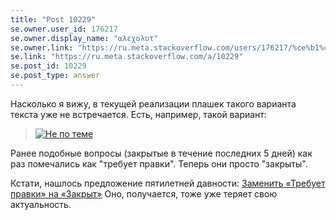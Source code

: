 ```yaml
---
title: "Post 10229"
se.owner.user_id: 176217
se.owner.display_name: "αλεχολυτ"
se.owner.link: "https://ru.meta.stackoverflow.com/users/176217/%ce%b1%ce%bb%ce%b5%cf%87%ce%bf%ce%bb%cf%85%cf%84"
se.link: "https://ru.meta.stackoverflow.com/a/10229"
se.post_id: 10229
se.post_type: answer
---
```

<p>Насколько я вижу, в текущей реализации плашек такого варианта текста уже не встречается. Есть, например, такой вариант:</p>

<blockquote>
  <p><a href="https://i.stack.imgur.com/Yh8dw.png" rel="nofollow noreferrer"><img src="https://i.stack.imgur.com/Yh8dw.png" alt="Не по теме"></a></p>
</blockquote>

<p>Ранее подобные вопросы (закрытые в течение последних 5 дней) как раз помечались как "требует правки". Теперь они просто "закрыты".</p>

<p>Кстати, нашлось предложение пятилетней давности: <a href="https://ru.meta.stackoverflow.com/q/739/176217">Заменить &#171;Требует правки&#187; на &#171;Закрыт&#187;</a> Оно, получается, тоже уже теряет свою актуальность.</p>
